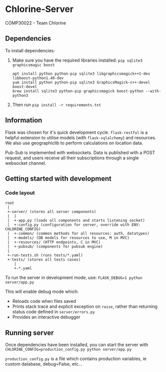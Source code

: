 # Chlorine-Server

COMP30022 - Team Chlorine

## Dependencies

To install dependencies:

1. Make sure you have the required libraries installed: `pip sqlite3 graphicsmagic boost`
   ```
   apt install python python-pip sqlite3 libgraphicsmagick++1-dev libboost-python1.40-dev
   yum install python python-pip sqlite3 GraphicsMagick-c++-devel boost-devel
   brew install sqlite3 python-pip graphicsmagick boost-python --with-python3
   ```

2. Then run `pip install -r requirements.txt`

## Information

Flask was chosen for it's quick development cycle. `flask-restful` is a helpful extension to utilise models (with `flask-sqlalchemy`) and resources. We also use geographiclib to perform calculations on location data. 

Pub-Sub is implemented with websockets. Data is published with a POST request, and users receive all their subscriptions through a single websocket channel.

## Getting started with development

### Code layout
```
root
 |
 +-server/ (stores all server components)
 |  |
 |  +-app.py (loads all components and starts listening socket)
 |  +-config.py (configuration for server, override with ENV: CHLORINE_CONFIG)
 |  +-common/ (common methods for all resources: auth, datatypes)
 |  +-models/ (DB models for resources to use, M in MVC)
 |  +-resources/ (HTTP endpoints, C in MVC)
 |  +-pubsub/ (components for pubsub engine)
 |
 +-run-tests.sh (runs tests/*.yaml)
 +-tests/ (stores all tests cases)
    |
    +-*.yaml
```

To run the server in development mode, use: `FLASK_DEBUG=1 python server/app.py`

This will enable debug mode which:
- Reloads code when files saved
- Prints stack trace and explicit exception on `raise`, rather than returning status code defined in `server/errors.py`
- Provides an interactive debugger

## Running server

Once dependencies have been installed, you can start the server with `CHLORINE_CONFIG=production_config.py python server/app.py`

`production_config.py` is a file which contains production variables, ie custom database, debug=False, etc...
